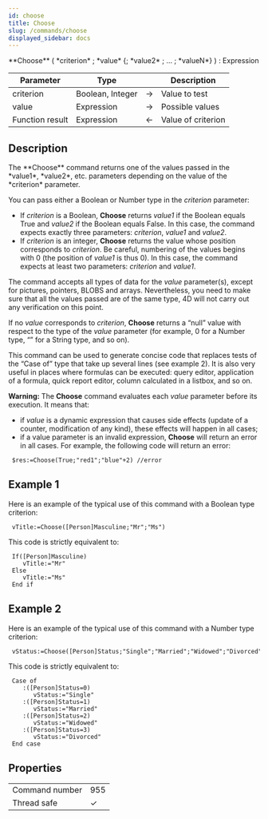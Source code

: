 ```yaml
---
id: choose
title: Choose
slug: /commands/choose
displayed_sidebar: docs
---
```


<!--REF #_command_.Choose.Syntax-->**Choose** ( *criterion* ; *value* {; *value2* ; ... ; *valueN*} )  : Expression<!-- END REF-->
<!--REF #_command_.Choose.Params-->
| Parameter | Type |  | Description |
| --- | --- | --- | --- |
| criterion | Boolean, Integer | &#8594;  | Value to test |
| value | Expression | &#8594;  | Possible values |
| Function result | Expression | &#8592; | Value of criterion |

<!-- END REF-->

## Description 

<!--REF #_command_.Choose.Summary-->The **Choose** command returns one of the values passed in the *value1*, *value2*, etc.<!-- END REF--> parameters depending on the value of the *criterion* parameter.

You can pass either a Boolean or Number type in the *criterion* parameter:

* If *criterion* is a Boolean, **Choose** returns *value1* if the Boolean equals True and *value2* if the Boolean equals False. In this case, the command expects exactly three parameters: *criterion*, *value1* and *value2*.
* If *criterion* is an integer, **Choose** returns the value whose position corresponds to *criterion*. Be careful, numbering of the values begins with 0 (the position of *value1* is thus 0). In this case, the command expects at least two parameters: *criterion* and *value1*.

The command accepts all types of data for the *value* parameter(s), except for pictures, pointers, BLOBS and arrays. Nevertheless, you need to make sure that all the values passed are of the same type, 4D will not carry out any verification on this point.

If no *value* corresponds to *criterion*, **Choose** returns a “null” value with respect to the type of the *value* parameter (for example, 0 for a Number type, “” for a String type, and so on).

This command can be used to generate concise code that replaces tests of the “Case of” type that take up several lines (see example 2). It is also very useful in places where formulas can be executed: query editor, application of a formula, quick report editor, column calculated in a listbox, and so on.

**Warning:** The **Choose** command evaluates each *value* parameter before its execution. It means that:

* if *value* is a dynamic expression that causes side effects (update of a counter, modification of any kind), these effects will happen in all cases;
* if a value parameter is an invalid expression, **Choose** will return an error in all cases. For example, the following code will return an error:  
```4d  
 $res:=Choose(True;"red1";"blue"+2) //error  
```

## Example 1 

Here is an example of the typical use of this command with a Boolean type criterion:

```4d
 vTitle:=Choose([Person]Masculine;"Mr";"Ms")
```

This code is strictly equivalent to:

```4d
 If([Person]Masculine)
    vTitle:="Mr"
 Else
    vTitle:="Ms"
 End if
```

## Example 2 

Here is an example of the typical use of this command with a Number type criterion:

```4d
 vStatus:=Choose([Person]Status;"Single";"Married";"Widowed";"Divorced")
```

This code is strictly equivalent to:

```4d
 Case of
    :([Person]Status=0)
       vStatus:="Single"
    :([Person]Status=1)
       vStatus:="Married"
    :([Person]Status=2)
       vStatus:="Widowed"
    :([Person]Status=3)
       vStatus:="Divorced"
 End case
```


## Properties

|  |  |
| --- | --- |
| Command number | 955 |
| Thread safe | &check; |


